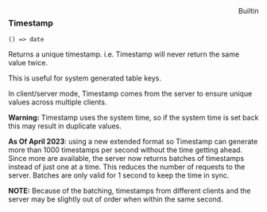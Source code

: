 <div style="float:right"><span class="builtin">Builtin</span></div>

### Timestamp

``` suneido
() => date
```

Returns a unique timestamp.  i.e. Timestamp will never return the same value twice.

This is useful for system generated table keys.

In client/server mode, Timestamp comes from the server to ensure unique values across multiple clients.

**Warning:** Timestamp uses the system time,
so if the system time is set back this may result in duplicate values.

**As Of April 2023**: using a new extended format so Timestamp can generate more than 1000 timestamps per second without the time getting ahead.  Since more are available, the server now returns batches of timestamps instead of just one at a time. This reduces the number of requests to the server. Batches are only valid for 1 second to keep the time in sync.

**NOTE:** Because of the batching, timestamps from different clients and the server may be slightly out of order when within the same second.